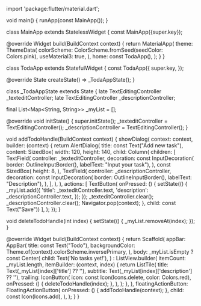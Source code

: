 import 'package:flutter/material.dart';

void main() {
  runApp(const MainApp());
}

class MainApp extends StatelessWidget {
  const MainApp({super.key});

  @override
  Widget build(BuildContext context) {
    return MaterialApp(
      theme: ThemeData(
        colorScheme: ColorScheme.fromSeed(seedColor: Colors.pink),
        useMaterial3: true,
      ),
      home: const TodaApp(),
    );
  }
}

class TodaApp extends StatefulWidget {
  const TodaApp({
    super.key,
  });

  @override
  State<TodaApp> createState() => _TodaAppState();
}

class _TodaAppState extends State<TodaApp> {
  late TextEditingController _texteditController;
  late TextEditingController _descriptionController;

  final List<Map<String, String>> _myList = [];

  @override
  void initState() {
    super.initState();
    _texteditController = TextEditingController();
    _descriptionController = TextEditingController();
  }

  void addTodoHandle(BuildContext context) {
    showDialog(
        context: context,
        builder: (context) {
          return AlertDialog(
            title: const Text("Add new task"),
            content: SizedBox(
              width: 120,
              height: 140,
              child: Column(
                children: [
                  TextField(
                    controller: _texteditController,
                    decoration: const InputDecoration(
                        border: OutlineInputBorder(),
                        labelText: "Input your task"),
                  ),
                  const SizedBox(
                    height: 8,
                  ),
                  TextField(
                    controller: _descriptionController,
                    decoration: const InputDecoration(
                        border: OutlineInputBorder(), labelText: "Description"),
                  ),
                ],
              ),
            ),
            actions: [
              TextButton(
                  onPressed: () {
                    setState(() {
                      _myList.add({
                        'title': _texteditController.text,
                        'description': _descriptionController.text,
                      });
                    });
                    _texteditController.clear();
                    _descriptionController.clear();
                    Navigator.pop(context);
                  },
                  child: const Text("Save"))
            ],
          );
        });
  }

  void deleteTodoHandle(int index) {
    setState(() {
      _myList.removeAt(index);
    });
  }

  @override
  Widget build(BuildContext context) {
    return Scaffold(
      appBar: AppBar(
        title: const Text("Todo"),
        backgroundColor: Theme.of(context).colorScheme.inversePrimary,
      ),
      body: _myList.isEmpty
          ? const Center(
              child: Text('No tasks yet!'),
            )
          : ListView.builder(
              itemCount: _myList.length,
              itemBuilder: (context, index) {
                return ListTile(
                  title: Text(_myList[index]['title'] ?? ''),
                  subtitle: Text(_myList[index]['description'] ?? ''),
                  trailing: IconButton(
                    icon: const Icon(Icons.delete, color: Colors.red),
                    onPressed: () {
                      deleteTodoHandle(index);
                    },
                  ),
                );
              },
            ),
      floatingActionButton: FloatingActionButton(
        onPressed: () {
          addTodoHandle(context);
        },
        child: const Icon(Icons.add),
      ),
    );
  }
}
